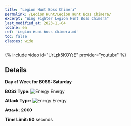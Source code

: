 ```yaml
---
title: "Legion Hunt Boss Chimera"
permalink: /Legion_Hunt/Legion Hunt Boss Chimera/
excerpt: "Wing Fighter Legion Hunt Boss Chimera"
last_modified_at: 2023-11-04
locale: en
ref: "Legion Hunt Boss Chimera.md"
toc: false
classes: wide
---
```



{% include video id="UrLpk5KOYsE" provider="youtube" %}

## Details

  **Day of Week for BOSS: Saturday**

  **BOSS Type:** ![Energy](/images/common_sx_icon8.png) Energy

  **Attack Type:** ![Energy](/images/common_sx_icon8.png) Energy

  **Attack: 2000**

  **Time Limit: 60** seconds

